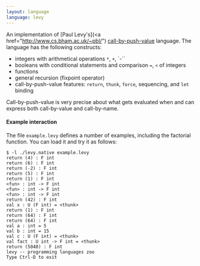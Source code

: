 ```yaml
---
layout: language
language: levy
---
```

An implementation of [Paul Levy's](<a href="http://www.cs.bham.ac.uk/~pbl/") [call-by-push-value](http://www.cs.bham.ac.uk/~pbl/cbpv.html)
language. The language has the following constructs:
* integers with arithmetical operations `*`, `+`, `-``
* booleans with conditional statements and comparison `=`, `<` of integers
* functions
* general recursion (fixpoint operator)
* call-by-push-value features: `return`, `thunk`, `force`, sequencing, and `let` binding

Call-by-push-value is very precise about what gets evaluated when and can express both
call-by-value and call-by-name.

#### Example interaction

The file `example.levy` defines a number of examples, including the factorial
function. You can load it and try it as follows:

    $ -l ./levy.native example.levy
    return (4) : F int
    return (6) : F int
    return (-2) : F int
    return (5) : F int
    return (1) : F int
    <fun> : int -> F int
    <fun> : int -> F int
    <fun> : int -> F int
    return (42) : F int
    val x : U (F int) = <thunk>
    return (1) : F int
    return (64) : F int
    return (64) : F int
    val a : int = 5
    val b : int = 15
    val c : U (F int) = <thunk>
    val fact : U int -> F int = <thunk>
    return (5040) : F int
    levy -- programming languages zoo
    Type Ctrl-D to exit

